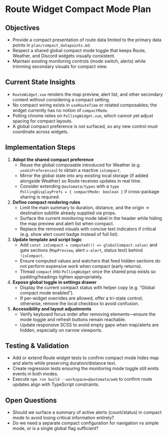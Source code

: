 # Route Widget Compact Mode Plan

## Objectives
- Provide a compact presentation of route data limited to the primary data points in `plan/compact_datapoints.md`.
- Respect a shared global compact mode toggle that keeps Route, Weather, and Discord widgets visually consistent.
- Maintain existing monitoring controls (mode switch, alerts) while trimming secondary visuals for compact view.

## Current State Insights
- `RouteWidget.vue` renders the map preview, alert list, and other secondary content without considering a compact setting.
- No compact wiring exists in `useRouteTime` or related composables; the widget currently has no notion of `compactMode`.
- Polling chrome relies on `PollingWidget.vue`, which cannot yet adjust spacing for compact layouts.
- A global compact preference is not surfaced, so any new control must coordinate across widgets.

## Implementation Steps
1. **Adopt the shared compact preference**
   - Reuse the global composable introduced for Weather (e.g. `useUiPreferences`) to obtain a reactive `isCompact`.
   - Mirror the global state into any existing local storage (if added alongside Weather) so Route receives updates in real time.
   - Consider extending `@automata/types` with a `type PollingDisplayPrefs = { compactMode: boolean }` if cross-package sharing is required.
2. **Define compact rendering rules**
   - Limit the main summary to duration, distance, and the origin → destination subtitle already supplied via props.
   - Surface the current monitoring mode label in the header while hiding the map preview and alert list when compact.
   - Replace the removed visuals with concise text indicators if critical (e.g. show alert count badge instead of full list).
3. **Update template and script logic**
   - Add `const isCompact = computed(() => globalCompact.value)` and gate sections (`MapPreview`, alert `v-alert`, status text) behind `!isCompact`.
   - Ensure computed values and watchers that feed hidden sections do not perform expensive work when compact (early returns).
   - Thread `compact` into `PollingWidget` once the shared prop exists so padding/headings tighten appropriately.
4. **Expose global toggle in settings drawer**
   - Display the current compact status with helper copy (e.g. “Global compact mode enabled”).
   - If per-widget overrides are allowed, offer a tri-state control; otherwise, remove the local checkbox to avoid confusion.
5. **Accessibility and layout adjustments**
   - Verify keyboard focus order after removing elements—ensure the mode toggle and refresh buttons remain reachable.
   - Update responsive SCSS to avoid empty gaps when map/alerts are hidden, especially on narrow viewports.

## Testing & Validation
- Add or extend Route widget tests to confirm compact mode hides map and alerts while preserving duration/distance text.
- Create regression tests ensuring the monitoring mode toggle still emits events in both modes.
- Execute `npm run build --workspace=@automata/web` to confirm route updates align with TypeScript constraints.

## Open Questions
- Should we surface a summary of active alerts (count/status) in compact mode to avoid losing critical information entirely?
- Do we need a separate compact configuration for navigation vs simple mode, or is a single global flag sufficient?
